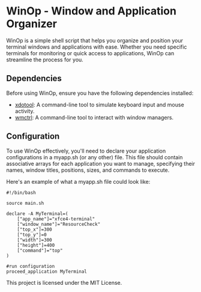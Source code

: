 # WinOp - Window and Application Organizer

WinOp is a simple shell script that helps you organize and position your terminal windows and applications with ease. Whether you need specific terminals for monitoring or quick access to applications, WinOp can streamline the process for you.

## Dependencies

Before using WinOp, ensure you have the following dependencies installed:

- [xdotool](https://github.com/jordansissel/xdotool): A command-line tool to simulate keyboard input and mouse activity.
- [wmctrl](https://tripie.sweb.cz/utils/wmctrl/): A command-line tool to interact with window managers.


## Configuration

To use WinOp effectively, you'll need to declare your application configurations in a myapp.sh (or any other) file. This file should contain associative arrays for each application you want to manage, specifying their names, window titles, positions, sizes, and commands to execute.

Here's an example of what a myapp.sh file could look like:

```
#!/bin/bash

source main.sh

declare -A MyTerminal=(
    ["app_name"]="xfce4-terminal"
    ["window_name"]="ResourceCheck"
    ["top_x"]=300
    ["top_y"]=0
    ["width"]=300
    ["height"]=400
    ["command"]="top"
)

#run configuration
proceed_application MyTerminal
```

This project is licensed under the MIT License.
